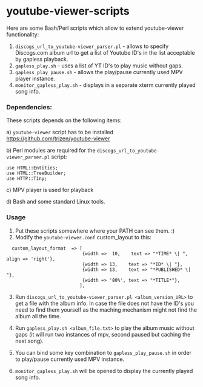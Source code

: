 # youtube-viewer-scripts
Here are some Bash/Perl scripts which allow to extend youtube-viewer functionality:

1) `discogs_url_to_youtube-viewer_parser.pl` - allows to specify Discogs.com album url to get a list of Youtube ID's in the list acceptable by gapless playback.
2) `gapless_play.sh` - uses a list of YT ID's to play music without gaps.
3) `gapless_play_pause.sh` - allows the play/pause currently used MPV player instance.
4) `monitor_gapless_play.sh` - displays in a separate xterm currently played song info.

### Dependencies:

These scripts depends on the following items:

a) `youtube-viewer` script has to be installed https://github.com/trizen/youtube-viewer

b) Perl modules are required for the `discogs_url_to_youtube-viewer_parser.pl` script:

```
use HTML::Entities;
use HTML::TreeBuilder;
use HTTP::Tiny;
```
c) MPV player is used for playback

d) Bash and some standard Linux tools.

### Usage

1) Put these scripts somewhere where your PATH can see them. :)
2) Modify the `youtube-viewer.conf` custom_layout to this:

```
  custom_layout_format  => [
                            {width =>  10,    text => "*TIME* \| ", align => 'right'},
                            {width => 13,    text => "*ID* \| "},
                            {width => 13,    text => "*PUBLISHED* \| "},
                            {width => '80%', text => "*TITLE*"},
                           ],

```

3) Run `discogs_url_to_youtube-viewer_parser.pl <album_version_URL>` to get a file with the album info. In case the file does not have the ID's you need to find them yourself as the maching mechanism might not find the album all the time.

4) Run `gapless_play.sh <album_file.txt>` to play the album music without gaps (it will run two instances of mpv, second paused but caching the next song).

5) You can bind some key combination to `gapless_play_pause.sh` in order to play/pause currently used MPV instance.

6) `monitor_gapless_play.sh` will be opened to display the currently played song info.
